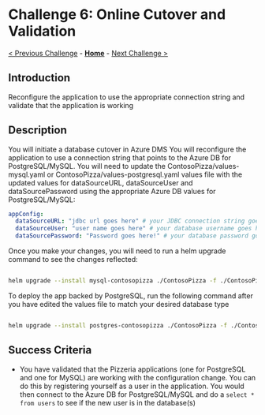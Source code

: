 # Challenge 6: Online Cutover and Validation

[< Previous Challenge](./05-online-migration.md) - **[Home](../README.md)** - [Next Challenge >](./07-private-endpoint.md)


## Introduction
 Reconfigure the application to use the appropriate connection string and validate that the application is working

## Description
You will initiate a database cutover in Azure DMS
You will reconfigure the application to use a connection string that points to the Azure DB for PostgreSQL/MySQL. You will need to update the ContosoPizza/values-mysql.yaml or ContosoPizza/values-postgresql.yaml values file with the updated values for dataSourceURL, dataSourceUser and dataSourcePassword using the appropriate Azure DB values for PostgreSQL/MySQL:

```yaml
appConfig:
  dataSourceURL: "jdbc url goes here" # your JDBC connection string goes here
  dataSourceUser: "user name goes here" # your database username goes here
  dataSourcePassword: "Password goes here!" # your database password goes here
```
Once you make your changes, you will need to run a helm upgrade command to see the changes reflected:

```bash

helm upgrade --install mysql-contosopizza ./ContosoPizza -f ./ContosoPizza/values.yaml -f ./ContosoPizza/values-mysql.yaml

```

To deploy the app backed by PostgreSQL, run the following command after you have edited the values file to match your desired database type

```bash

helm upgrade --install postgres-contosopizza ./ContosoPizza -f ./ContosoPizza/values.yaml -f ./ContosoPizza/values-postgresql.yaml

```

## Success Criteria

* You have validated that the Pizzeria applications (one for PostgreSQL and one for MySQL) are working with the configuration change. You can do this by registering yourself as a user in the application. You would then connect to the Azure DB for PostgreSQL/MySQL and do a `select * from users` to see if the new user is in the database(s)
